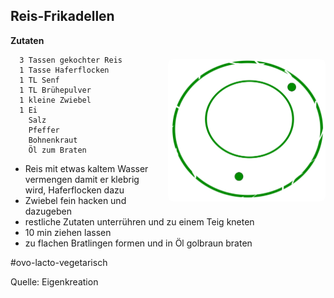Reis-Frikadellen
-----------------------

<img align='right' style="margin:5ex 0 1ex 1em;border-radius:8px" width="50%" src="../images/QC-approved.svg">

**Zutaten**

```
  3 Tassen gekochter Reis
  1 Tasse Haferflocken
  1 TL Senf
  1 TL Brühepulver
  1 kleine Zwiebel
  1 Ei
    Salz
    Pfeffer
    Bohnenkraut
    Öl zum Braten
```

 - Reis mit etwas kaltem Wasser vermengen damit er klebrig wird, Haferflocken dazu
 - Zwiebel fein hacken und dazugeben
 - restliche Zutaten unterrühren und zu einem Teig kneten
 - 10 min ziehen lassen
 - zu flachen Bratlingen formen und in Öl golbraun braten


#ovo-lacto-vegetarisch

Quelle: Eigenkreation
